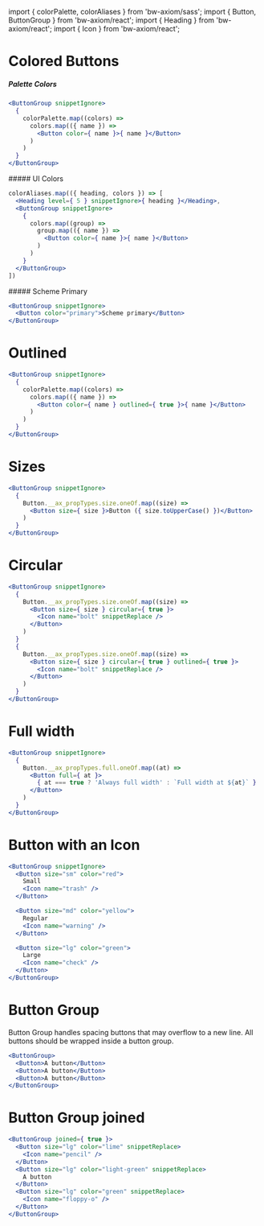 import { colorPalette, colorAliases } from 'bw-axiom/sass';
import { Button, ButtonGroup } from 'bw-axiom/react';
import { Heading } from 'bw-axiom/react';
import { Icon } from 'bw-axiom/react';

# Colored Buttons

##### Palette Colors

```jsx
<ButtonGroup snippetIgnore>
  {
    colorPalette.map((colors) =>
      colors.map(({ name }) =>
        <Button color={ name }>{ name }</Button>
      )
    )
  }
</ButtonGroup>
```

##### UI Colors

```jsx
colorAliases.map(({ heading, colors }) => [
  <Heading level={ 5 } snippetIgnore>{ heading }</Heading>,
  <ButtonGroup snippetIgnore>
    {
      colors.map((group) => 
        group.map(({ name }) => 
          <Button color={ name }>{ name }</Button>
        )
      )
    }
  </ButtonGroup>
])
```

##### Scheme Primary

```jsx
<ButtonGroup snippetIgnore>
  <Button color="primary">Scheme primary</Button>
</ButtonGroup>
```


# Outlined

```jsx
<ButtonGroup snippetIgnore>
  {
    colorPalette.map((colors) =>
      colors.map(({ name }) =>
        <Button color={ name } outlined={ true }>{ name }</Button>
      )
    )
  }
</ButtonGroup>
```


# Sizes

```jsx
<ButtonGroup snippetIgnore>
  {
    Button.__ax_propTypes.size.oneOf.map((size) =>
      <Button size={ size }>Button ({ size.toUpperCase() })</Button>
    )
  }
</ButtonGroup>
```


# Circular 
```jsx
<ButtonGroup snippetIgnore>
  {
    Button.__ax_propTypes.size.oneOf.map((size) =>
      <Button size={ size } circular={ true }>
        <Icon name="bolt" snippetReplace />
      </Button>
    )
  }
  {
    Button.__ax_propTypes.size.oneOf.map((size) =>
      <Button size={ size } circular={ true } outlined={ true }>
        <Icon name="bolt" snippetReplace />
      </Button>
    )
  }
</ButtonGroup>
```


# Full width
```jsx
<ButtonGroup snippetIgnore>
  {
    Button.__ax_propTypes.full.oneOf.map((at) =>
      <Button full={ at }>
        { at === true ? 'Always full width' : `Full width at ${at}` }
      </Button>
    )
  }
</ButtonGroup>
```


# Button with an Icon
```jsx
<ButtonGroup snippetIgnore>
  <Button size="sm" color="red">
    Small
    <Icon name="trash" />
  </Button>

  <Button size="md" color="yellow">
    Regular
    <Icon name="warning" />
  </Button>

  <Button size="lg" color="green">
    Large
    <Icon name="check" />
  </Button>
</ButtonGroup>
```


# Button Group

Button Group handles spacing buttons that may overflow to a new line. All buttons should be wrapped inside a button group.

```jsx
<ButtonGroup>
  <Button>A button</Button>
  <Button>A button</Button>
  <Button>A button</Button>
</ButtonGroup>
```

# Button Group joined

```jsx
<ButtonGroup joined={ true }>
  <Button size="lg" color="lime" snippetReplace>
    <Icon name="pencil" />
  </Button>
  <Button size="lg" color="light-green" snippetReplace>
    A button
  </Button>
  <Button size="lg" color="green" snippetReplace>
    <Icon name="floppy-o" />
  </Button>
</ButtonGroup>
```
